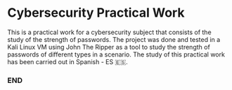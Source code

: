 # Cybersecurity Practical Work

This is a practical work for a cybersecurity subject that consists of the study of the strength of passwords. The project was done and tested in a Kali Linux VM using John The Ripper as a tool to study the strength of passwords of different types in a scenario. The study of this practical work has been carried out in Spanish - ES 🇪🇸.

### END

